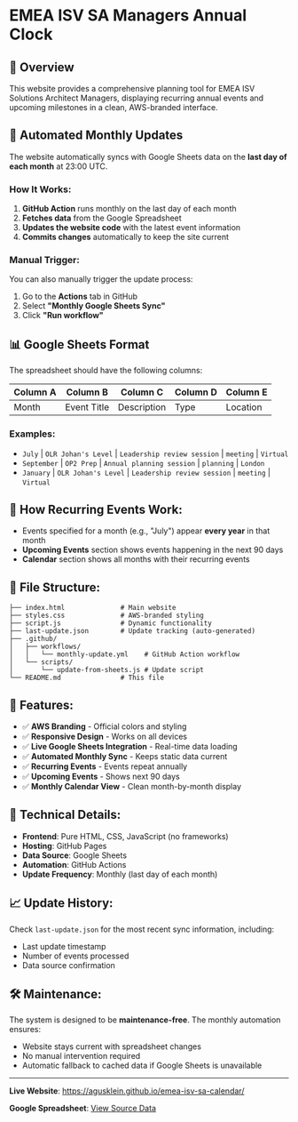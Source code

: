 # EMEA ISV SA Managers Annual Clock

## 🎯 Overview
This website provides a comprehensive planning tool for EMEA ISV Solutions Architect Managers, displaying recurring annual events and upcoming milestones in a clean, AWS-branded interface.

## 🤖 Automated Monthly Updates
The website automatically syncs with Google Sheets data on the **last day of each month** at 23:00 UTC.

### How It Works:
1. **GitHub Action** runs monthly on the last day of each month
2. **Fetches data** from the Google Spreadsheet
3. **Updates the website code** with the latest event information
4. **Commits changes** automatically to keep the site current

### Manual Trigger:
You can also manually trigger the update process:
1. Go to the **Actions** tab in GitHub
2. Select **"Monthly Google Sheets Sync"**
3. Click **"Run workflow"**

## 📊 Google Sheets Format
The spreadsheet should have the following columns:

| Column A | Column B | Column C | Column D | Column E |
|----------|----------|----------|----------|----------|
| Month | Event Title | Description | Type | Location |

### Examples:
- `July` | `OLR Johan's Level` | `Leadership review session` | `meeting` | `Virtual`
- `September` | `OP2 Prep` | `Annual planning session` | `planning` | `London`
- `January` | `OLR Johan's Level` | `Leadership review session` | `meeting` | `Virtual`

## 🔄 How Recurring Events Work:
- Events specified for a month (e.g., "July") appear **every year** in that month
- **Upcoming Events** section shows events happening in the next 90 days
- **Calendar** section shows all months with their recurring events

## 📁 File Structure:
```
├── index.html              # Main website
├── styles.css              # AWS-branded styling
├── script.js               # Dynamic functionality
├── last-update.json        # Update tracking (auto-generated)
├── .github/
│   ├── workflows/
│   │   └── monthly-update.yml    # GitHub Action workflow
│   └── scripts/
│       └── update-from-sheets.js # Update script
└── README.md               # This file
```

## 🚀 Features:
- ✅ **AWS Branding** - Official colors and styling
- ✅ **Responsive Design** - Works on all devices
- ✅ **Live Google Sheets Integration** - Real-time data loading
- ✅ **Automated Monthly Sync** - Keeps static data current
- ✅ **Recurring Events** - Events repeat annually
- ✅ **Upcoming Events** - Shows next 90 days
- ✅ **Monthly Calendar View** - Clean month-by-month display

## 🔧 Technical Details:
- **Frontend**: Pure HTML, CSS, JavaScript (no frameworks)
- **Hosting**: GitHub Pages
- **Data Source**: Google Sheets
- **Automation**: GitHub Actions
- **Update Frequency**: Monthly (last day of each month)

## 📈 Update History:
Check `last-update.json` for the most recent sync information, including:
- Last update timestamp
- Number of events processed
- Data source confirmation

## 🛠️ Maintenance:
The system is designed to be **maintenance-free**. The monthly automation ensures:
- Website stays current with spreadsheet changes
- No manual intervention required
- Automatic fallback to cached data if Google Sheets is unavailable

---

**Live Website**: https://agusklein.github.io/emea-isv-sa-calendar/

**Google Spreadsheet**: [View Source Data](https://docs.google.com/spreadsheets/d/1DOlgJyYL7w_p1kR4IKjHvn7E8Cw31YWKZ2WOt-b_aJs/edit?gid=0#gid=0)
